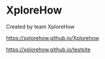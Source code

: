 # XploreHow
Created by team XploreHow

https://xplorehow.github.io/Xplorehow

https://xplorehow.github.io/testsite
